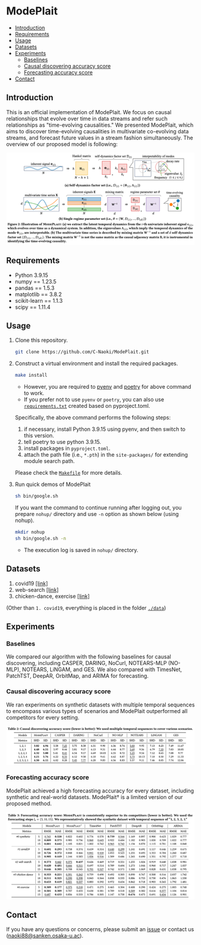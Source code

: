# ModePlait

- [Introduction](#introduction)
- [Requirements](#requirements)
- [Usage](#usage)
- [Datasets](#datasets)
- [Experiments](#experiments)
  - [Baselines](#baselines)
  - [Causal discovering accuracy score](#causal-discovering-accuracy-score)
  - [Forecasting accuracy score](#forecasting-accuracy-score)
- [Contact](#contact)

## Introduction
This is an official implementation of ModePlait. We focus on causal relationships that evolve over time in data streams and refer such relationships as "time-evolving causalities." We presented ModePlait, which aims to discover time-evolving causalities in multivariate co-evolving data streams, and forecast future values in a stream fashion simultaneously. The overview of our proposed model is following:

<p align="center">
  <img src=".\docs\assets\model.png" align=center />
</p>

## Requirements
- Python 3.9.15
- numpy == 1.23.5
- pandas == 1.5.3
- matplotlib == 3.8.2
- scikit-learn == 1.1.3
- scipy == 1.11.4

## Usage
1. Clone this repository.
    ```bash
    git clone https://github.com/C-Naoki/ModePlait.git
    ```
2. Construct a virtual environment and install the required packages.
    ```bash
    make install
    ```
    - However, you are required to [pyenv](https://github.com/pyenv/pyenv#installation) and [poetry](https://python-poetry.org/docs/#installation) for above command to work.
    - If you prefer not to use `pyenv` or `poetry`, you can also use [`requirements.txt`](https://github.com/C-Naoki/ModePlait/blob/main/requirements.txt) created based on pyproject.toml.

    Specifically, the above command performs the following steps:
      1. if necessary, install Python 3.9.15 using pyenv, and then switch to this version.
      2. tell poetry to use python 3.9.15.
      3. install packages in `pyproject.toml`.
      4. attach the path file (i.e., `*.pth`) in the `site-packages/` for extending module search path.

      Please check the [`Makefile`](https://github.com/C-Naoki/ModePlait/blob/main/Makefile) for more details.

3. Run quick demos of ModePlait
    ```bash
    sh bin/google.sh
    ```
    If you want the command to continue running after logging out, you prepare `nohup/` directory and use `-n` option as shown below (using nohup).
    ```bash
    mkdir nohup
    sh bin/google.sh -n
    ```
    - The execution log is saved in `nohup/` directory.

## Datasets
1. covid19 [[link]](https://health.google.com/covid-19/open-data/)
2. web-search [[link]](https://trends.google.co.jp/trends/)
3. chicken-dance, exercise [[link]](http://mocap.cs.cmu.edu/)

(Other than `1. covid19`, everything is placed in the folder [`./data`](https://github.com/C-Naoki/ModePlait/blob/main/data))

## Experiments
### Baselines
We compared our algorithm with the following baselines for causal discovering, including CASPER, DARING, NoCurl, NOTEARS-MLP (NO-MLP), NOTEARS, LiNGAM, and GES.
We also compared with TimesNet, PatchTST, DeepAR, OrbitMap, and ARIMA for forecasting.

### Causal discovering accuracy score
We ran experiments on synthetic datasets with multiple temporal sequences to encompass various types of scenarios and ModePlait outperformed all competitors for every setting.

<p align="center">
  <img src=".\docs\assets\causal.png" align=center />
</p>

### Forecasting accuracy score
ModePlait achieved a high forecasting accuracy for every dataset, including synthetic and real-world datasets. ModePlait† is a limited version of our proposed method.

<p align="center">
  <img src=".\docs\assets\forecasting.png" align=center />
</p>

## Contact
If you have any questions or concerns, please submit an [issue](https://github.com/C-Naoki/ModePlait/issues) or contact us (naoki88@sanken.osaka-u.ac).
